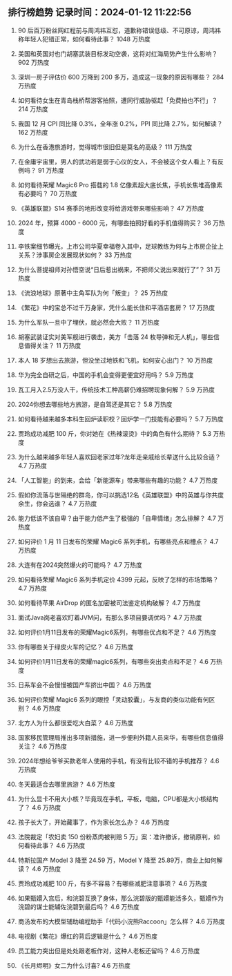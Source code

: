 
## 排行榜趋势 记录时间：2024-01-12 11:22:56
  
  1. 90 后百万粉丝网红程前与周鸿祎互怼，道歉称错误低级、不可原谅，周鸿祎称年轻人犯错正常，如何看待此事？ 1048 万热度
    
  2. 美国和英国对也门胡塞武装目标发动空袭，这将对红海局势产生什么影响？ 902 万热度
    
  3. 深圳一房子评估价 600 万降到 200 多万，造成这一现象的原因有哪些？ 284 万热度
    
  4. 如何看待女生在青岛栈桥帮游客拍照，遭同行威胁驱赶「免费拍也不行」？ 214 万热度
    
  5. 我国 12 月 CPI 同比降 0.3%，全年涨 0.2%，PPI 同比降 2.7%，如何解读？ 162 万热度
    
  6. 为什么在香港旅游时，觉得城市很旧但是莫名的高级？ 111 万热度
    
  7. 在金庸宇宙里，男人的武功若是弱于心仪的女人，不会被这个女人看上？有反例吗？ 91 万热度
    
  8. 如何看待荣耀 Magic6 Pro 搭载的 1.8 亿像素超大底长焦，手机长焦堆高像素有必要吗？ 70 万热度
    
  9. 《英雄联盟》S14 赛季的地形改变将给游戏带来哪些影响？ 47 万热度
    
  10. 2024 年，预算 4000 - 6000 元，有哪些拍照好看的手机值得购买？ 36 万热度
    
  11. 李铁案细节曝光，上市公司华夏幸福卷入其中，足球教练为何与上市房企扯上关系？涉事房企发展现状如何？ 33 万热度
    
  12. 为什么菩提祖师对孙悟空说“日后惹出祸来，不把师父说出来就行了”？ 31 万热度
    
  13. 《流浪地球》原著中主角军队为何「叛变」？ 25 万热度
    
  14. 《繁花》中的宝总不过千万身家，凭什么能长住和平酒店套房？ 17 万热度
    
  15. 为什么军队一旦中了埋伏，就必然会大败？ 11 万热度
    
  16. 胡塞武装证实对美军舰进行袭击，美方「击落 24 枚导弹和无人机」，哪些信息值得关注？ 11 万热度
    
  17. 本人 18 岁想出去旅游，但没坐过地铁和飞机，如何安心出门？ 10 万热度
    
  18. 华为完全自研之后，中国的手机会变得更便宜好用吗？ 5.9 万热度
    
  19. 瓦工月入2.5万没人干，传统技术工种高薪仍难招聘现象何解？ 5.9 万热度
    
  20. 2024你想去哪些地方旅游，是自驾还是其它？ 5.8 万热度
    
  21. 如何看待越来越多本科生回炉读职校？回炉学一门技能有必要吗？ 5.7 万热度
    
  22. 贾玲成功减肥 100 斤，你对她在《热辣滚烫》中的角色有什么期待？ 5.3 万热度
    
  23. 为什么越来越多年轻人喜欢回老家过年?龙年走亲戚给长辈送什么比较合适？ 4.7 万热度
    
  24. 「人工智能」的到来，会给「新能源车」带来哪些有趣的功能？ 4.7 万热度
    
  25. 假如你流落与世隔绝的群岛，你可以挑选12名《英雄联盟》中的英雄与你共度余生，你会选谁？ 4.7 万热度
    
  26. 能力低该不该自卑？由于能力低产生了极强的「自卑情绪」怎么排解？ 4.7 万热度
    
  27. 如何评价 1 月 11 日发布的荣耀 Magic6 系列手机，有哪些亮点和槽点？ 4.7 万热度
    
  28. 大连有在2024突然爆火的可能吗？ 4.7 万热度
    
  29. 如何看待荣耀 Magic6 系列手机定价 4399 元起，反映了怎样的市场策略？ 4.7 万热度
    
  30. 如何看待苹果 AirDrop 的匿名加密被司法鉴定机构破解？ 4.7 万热度
    
  31. 面试Java岗老喜欢盯着JVM问，有那么多项目要调优吗？ 4.7 万热度
    
  32. 如何评价1月11日发布的荣耀Magic6系列，有哪些优点和不足？ 4.6 万热度
    
  33. 你有哪些关于绿皮火车的记忆？ 4.6 万热度
    
  34. 如何评价1月11日发布的荣耀magic6系列，有哪些突出卖点和不足？ 4.6 万热度
    
  35. 日系车会不会慢慢被国产车挤出中国？ 4.6 万热度
    
  36. 如何评价荣耀 Magic6 系列的眼控「灵动胶囊」，与友商的类似功能有何区别？ 4.6 万热度
    
  37. 北方人为什么都很爱吃大白菜？ 4.6 万热度
    
  38. 国家移民管理局推出多项新措施，进一步便利外籍人员来华，有哪些信息值得关注？ 4.6 万热度
    
  39. 2024年想给爷爷买款老年人使用的手机，有没有比较不错的手机推荐？ 4.6 万热度
    
  40. 冬天最适合去哪里旅游？ 4.6 万热度
    
  41. 为什么显卡不用大小核？毕竟现在手机，平板，电脑，CPU都是大小核结构了？ 4.6 万热度
    
  42. 孩子长大了，开始藏事了，作为家长怎么办？ 4.6 万热度
    
  43. 法院裁定「农妇卖 150 份粉蒸肉被判赔 5 万」案：准许撤诉，撤销原判，如何看待此事？ 4.6 万热度
    
  44. 特斯拉国产 Model 3 降至 24.59 万，Model Y 降至 25.89万，商业上如何解读？ 4.6 万热度
    
  45. 贾玲成功减肥 100 斤，有多不容易？有哪些减肥注意事项？ 4.6 万热度
    
  46. 如果甄嬛入宫后，和浣碧互换了身体，那么浣碧版的甄嬛能活多久，甄嬛作为浣碧的谋士能辅佐浣碧到最后吗？ 4.6 万热度
    
  47. 商汤发布的大模型辅助编程助手「代码小浣熊Raccoon」怎么样？ 4.6 万热度
    
  48. 电视剧《繁花》爆红的背后逻辑是什么？ 4.6 万热度
    
  49. 员工能力突出但是处处跟老板作对，这种人老板还留吗？ 4.6 万热度
    
  50. 《长月烬明》女二为什么讨喜? 4.6 万热度
    